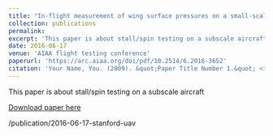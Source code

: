 ```yaml
---
title: "In-flight measurement of wing surface pressures on a small-scale uav during stall/spin maneuvers"
collection: publications
permalink: 
excerpt: 'This paper is about stall/spin testing on a subscale aircraft.'
date: 2016-06-17
venue: 'AIAA flight testing conference'
paperurl: 'https://arc.aiaa.org/doi/pdf/10.2514/6.2016-3652'
citation: 'Your Name, You. (2009). &quot;Paper Title Number 1.&quot; <i>Journal 1</i>. 1(1).'
---
```

This paper is about stall/spin testing on a subscale aircraft

[Download paper here](http://academicpages.github.io/files/paper1.pdf)

/publication/2016-06-17-stanford-uav
